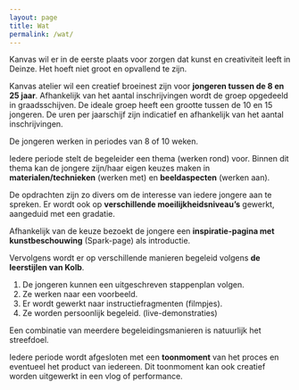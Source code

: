 ```yaml
---
layout: page
title: Wat
permalink: /wat/
---
```


Kanvas wil er in de eerste plaats voor zorgen dat kunst en creativiteit leeft in Deinze.
Het hoeft niet groot en opvallend te zijn.

Kanvas atelier wil een creatief broeinest zijn voor **jongeren tussen de 8 en 25 jaar**. Afhankelijk van het aantal inschrijvingen wordt de groep opgedeeld in graadsschijven.
De ideale groep heeft een grootte tussen de 10 en 15 jongeren.
De uren per jaarschijf zijn indicatief en afhankelijk van het aantal inschrijvingen.

De jongeren werken in periodes van 8 of 10 weken.

Iedere periode stelt de begeleider een thema (werken rond) voor.
Binnen dit thema kan de jongere zijn/haar eigen keuzes maken in **materialen/technieken** (werken met) en **beeldaspecten** (werken aan).

De opdrachten zijn zo divers om de interesse van iedere jongere aan te spreken. Er wordt ook op **verschillende moeilijkheidsniveau’s** gewerkt, aangeduid met een gradatie.

Afhankelijk van de keuze bezoekt de jongere een **inspiratie-pagina met kunstbeschouwing** (Spark-page) als introductie.

Vervolgens wordt er op verschillende manieren begeleid volgens **de leerstijlen van Kolb**. 
1.	De jongeren kunnen een uitgeschreven stappenplan volgen.
2.	Ze werken naar een voorbeeld.
3.	Er wordt gewerkt naar instructiefragmenten (filmpjes).
4.	Ze worden persoonlijk begeleid. (live-demonstraties)

Een combinatie van meerdere  begeleidingsmanieren is natuurlijk het streefdoel.

Iedere periode wordt afgesloten met een **toonmoment** van het proces en eventueel het product van iedereen. Dit toonmoment kan ook creatief worden uitgewerkt in een vlog of performance. 

